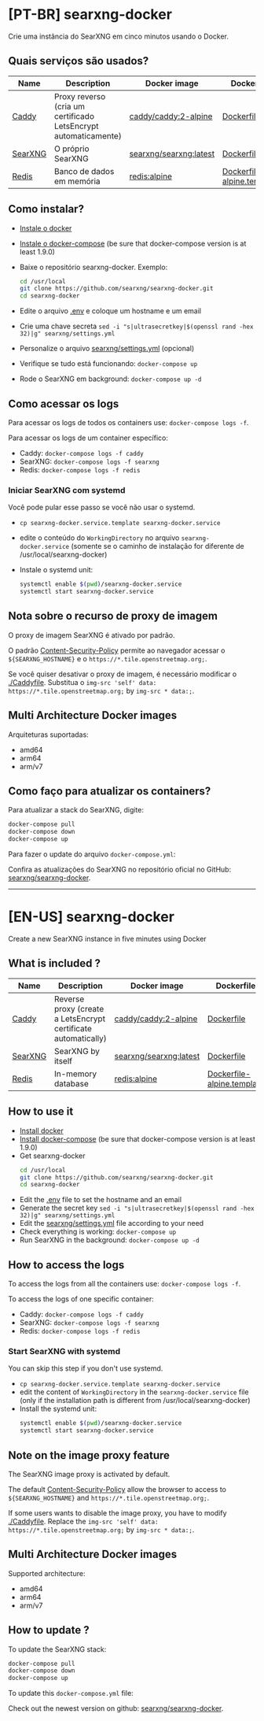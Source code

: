 # \[PT-BR\] searxng-docker

Crie uma instância do SearXNG em cinco minutos usando o Docker.

## Quais serviços são usados?

| Name | Description | Docker image | Dockerfile |
| --- | --- | --- | --- |
| [Caddy](https://github.com/caddyserver/caddy) | Proxy reverso (cria um certificado LetsEncrypt automaticamente) | [caddy/caddy:2-alpine](https://hub.docker.com/_/caddy) | [Dockerfile](https://github.com/caddyserver/caddy-docker) |
| [SearXNG](https://github.com/searxng/searxng) | O próprio SearXNG | [searxng/searxng:latest](https://hub.docker.com/r/searxng/searxng) | [Dockerfile](https://github.com/searxng/searxng/blob/master/Dockerfile) |
| [Redis](https://github.com/redis/redis) | Banco de dados em memória | [redis:alpine](https://hub.docker.com/_/redis) | [Dockerfile-alpine.template](https://github.com/docker-library/redis/blob/master/Dockerfile-alpine.template) |

## Como instalar?

- [Instale o docker](https://docs.docker.com/install/)
    
- [Instale o docker-compose](https://docs.docker.com/compose/install/) (be sure that docker-compose version is at least 1.9.0)
    
- Baixe o repositório searxng-docker. Exemplo:
    
    ```sh
    cd /usr/local
    git clone https://github.com/searxng/searxng-docker.git
    cd searxng-docker
    ```
    
- Edite o arquivo [.env](https://github.com/searxng/searxng-docker/blob/master/.env) e coloque um hostname e um email
    
- Crie uma chave secreta `sed -i "s|ultrasecretkey|$(openssl rand -hex 32)|g" searxng/settings.yml`
    
- Personalize o arquivo [searxng/settings.yml](https://github.com/searxng/searxng-docker/blob/master/searxng/settings.yml) (opcional)
    
- Verifique se tudo está funcionando: `docker-compose up`
    
- Rode o SearXNG em background: `docker-compose up -d`
    

## Como acessar os logs

Para acessar os logs de todos os containers use: `docker-compose logs -f`.

Para acessar os logs de um container específico:

- Caddy: `docker-compose logs -f caddy`
- SearXNG: `docker-compose logs -f searxng`
- Redis: `docker-compose logs -f redis`

### Iniciar SearXNG com systemd

Você pode pular esse passo se você não usar o systemd.

- `cp searxng-docker.service.template searxng-docker.service`
    
- edite o conteúdo do `WorkingDirectory` no arquivo `searxng-docker.service` (somente se o caminho de instalação for diferente de /usr/local/searxng-docker)
    
- Instale o systemd unit:
    
    ```sh
    systemctl enable $(pwd)/searxng-docker.service
    systemctl start searxng-docker.service
    ```
    

## Nota sobre o recurso de proxy de imagem

O proxy de imagem SearXNG é ativado por padrão.

O padrão [Content-Security-Policy](https://developer.mozilla.org/en-US/docs/Web/HTTP/Headers/Content-Security-Policy) permite ao navegador acessar o `${SEARXNG_HOSTNAME}` e o `https://*.tile.openstreetmap.org;`.

Se você quiser desativar o proxy de imagem, é necessário modificar o [./Caddyfile](https://github.com/searxng/searxng-docker/blob/master/Caddyfile). Substitua o `img-src 'self' data: https://*.tile.openstreetmap.org;` by `img-src * data:;`.

## Multi Architecture Docker images

Arquiteturas suportadas:

- amd64
- arm64
- arm/v7

## Como faço para atualizar os containers?

Para atualizar a stack do SearXNG, digite:

```sh
docker-compose pull
docker-compose down
docker-compose up
```

Para fazer o update do arquivo `docker-compose.yml`:

Confira as atualizações do SearXNG no repositório oficial no GitHub: [searxng/searxng-docker](https://github.com/searxng/searxng-docker).

* * *
# \[EN-US\] searxng-docker

Create a new SearXNG  instance in five minutes using Docker

## What is included ?

| Name | Description | Docker image | Dockerfile |
| -- | -- | -- | -- |
| [Caddy](https://github.com/caddyserver/caddy) | Reverse proxy (create a LetsEncrypt certificate automatically) | [caddy/caddy:2-alpine](https://hub.docker.com/_/caddy) | [Dockerfile](https://github.com/caddyserver/caddy-docker) |
| [SearXNG](https://github.com/searxng/searxng) | SearXNG by itself | [searxng/searxng:latest](https://hub.docker.com/r/searxng/searxng) | [Dockerfile](https://github.com/searxng/searxng/blob/master/Dockerfile) |
| [Redis](https://github.com/redis/redis) | In-memory database | [redis:alpine](https://hub.docker.com/_/redis) | [Dockerfile-alpine.template](https://github.com/docker-library/redis/blob/master/Dockerfile-alpine.template) |

## How to use it
- [Install docker](https://docs.docker.com/install/)
- [Install docker-compose](https://docs.docker.com/compose/install/) (be sure that docker-compose version is at least 1.9.0)
- Get searxng-docker
  ```sh
  cd /usr/local
  git clone https://github.com/searxng/searxng-docker.git
  cd searxng-docker
  ```
- Edit the [.env](https://github.com/searxng/searxng-docker/blob/master/.env) file to set the hostname and an email
- Generate the secret key ```sed -i "s|ultrasecretkey|$(openssl rand -hex 32)|g" searxng/settings.yml```
- Edit the [searxng/settings.yml](https://github.com/searxng/searxng-docker/blob/master/searxng/settings.yml) file according to your need
- Check everything is working: ```docker-compose up```
- Run SearXNG in the background: ```docker-compose up -d```

## How to access the logs
To access the logs from all the containers use: `docker-compose logs -f`.

To access the logs of one specific container:
- Caddy: `docker-compose logs -f caddy`
- SearXNG: `docker-compose logs -f searxng`
- Redis: `docker-compose logs -f redis`

### Start SearXNG with systemd

You can skip this step if you don't use systemd.

- ```cp searxng-docker.service.template searxng-docker.service```
- edit the content of ```WorkingDirectory``` in the ```searxng-docker.service``` file (only if the installation path is different from /usr/local/searxng-docker)
- Install the systemd unit:
  ```sh
  systemctl enable $(pwd)/searxng-docker.service
  systemctl start searxng-docker.service
  ```

## Note on the image proxy feature

The SearXNG image proxy is activated by default.

The default [Content-Security-Policy](https://developer.mozilla.org/en-US/docs/Web/HTTP/Headers/Content-Security-Policy) allow the browser to access to ```${SEARXNG_HOSTNAME}``` and ```https://*.tile.openstreetmap.org;```.

If some users wants to disable the image proxy, you have to modify [./Caddyfile](https://github.com/searxng/searxng-docker/blob/master/Caddyfile). Replace the ```img-src 'self' data: https://*.tile.openstreetmap.org;``` by ```img-src * data:;```.

## Multi Architecture Docker images

Supported architecture:
- amd64
- arm64
- arm/v7

## How to update ?

To update the SearXNG stack:

```sh
docker-compose pull
docker-compose down
docker-compose up
```

To update this `docker-compose.yml` file:

Check out the newest version on github: [searxng/searxng-docker](https://github.com/searxng/searxng-docker).
